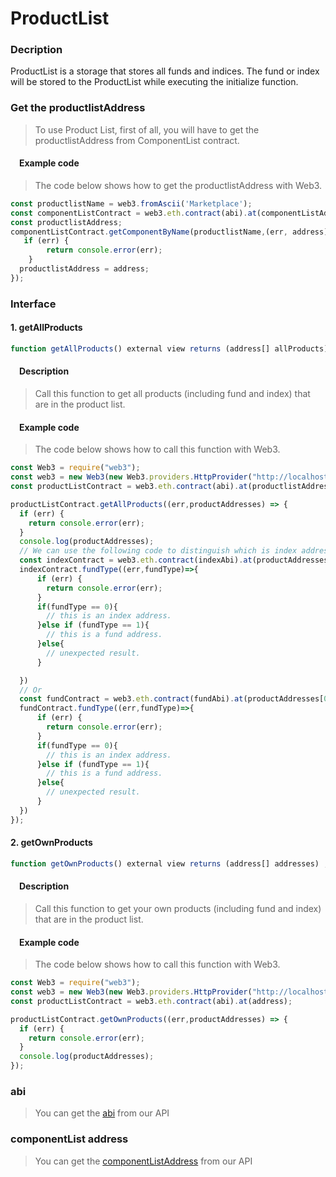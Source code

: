 # ProductList

### Decription
ProductList is a storage that stores all funds and indices. The fund or index will be stored to the ProductList while executing the initialize function.

### Get the productlistAddress
> To use Product List, first of all, you will have to get the productlistAddress from ComponentList contract.

#### &emsp;Example code
> The code below shows how to get the productlistAddress with Web3.

```javascript
const productlistName = web3.fromAscii('Marketplace');
const componentListContract = web3.eth.contract(abi).at(componentListAddress);
const productlistAddress;
componentListContract.getComponentByName(productlistName,(err, address)=>{
   if (err) {
        return console.error(err);
    }
  productlistAddress = address;
});
```

### Interface
#### 1. getAllProducts

```javascript
function getAllProducts() external view returns (address[] allProducts);
```
#### &emsp;Description
> Call this function to get all products (including fund and index) that are in the product list.

#### &emsp;Example code
> The code below shows how to call this function with Web3.

```javascript
const Web3 = require("web3");
const web3 = new Web3(new Web3.providers.HttpProvider("http://localhost:8545"));
const productListContract = web3.eth.contract(abi).at(productlistAddress);

productListContract.getAllProducts((err,productAddresses) => {
  if (err) {
    return console.error(err);
  }
  console.log(productAddresses);
  // We can use the following code to distinguish which is index address or fund address.
  const indexContract = web3.eth.contract(indexAbi).at(productAddresses[0])
  indexContract.fundType((err,fundType)=>{
      if (err) {
        return console.error(err);
      }
      if(fundType == 0){
        // this is an index address.
      }else if (fundType == 1){
        // this is a fund address.
      }else{
        // unexpected result.
      }

  })
  // Or
  const fundContract = web3.eth.contract(fundAbi).at(productAddresses[0])
  fundContract.fundType((err,fundType)=>{
      if (err) {
        return console.error(err);
      }
      if(fundType == 0){
        // this is an index address.
      }else if (fundType == 1){
        // this is a fund address.
      }else{
        // unexpected result.
      }
  })
});
```

#### 2. getOwnProducts

```javascript
function getOwnProducts() external view returns (address[] addresses) ;
```
#### &emsp;Description
> Call this function to get your own products (including fund and index) that are in the product list.

#### &emsp;Example code
> The code below shows how to call this function with Web3.

```javascript
const Web3 = require("web3");
const web3 = new Web3(new Web3.providers.HttpProvider("http://localhost:8545"));
const productListContract = web3.eth.contract(abi).at(address);

productListContract.getOwnProducts((err,productAddresses) => {
  if (err) {
    return console.error(err);
  }
  console.log(productAddresses);
});
```

### abi
> You can get the [abi](http://www.olympus.io/olympusProtocols/marketplace/abi) from our API

### componentList address
> You can get the [componentListAddress](http://www.olympus.io/olympusProtocols/marketplace/abi) from our API
